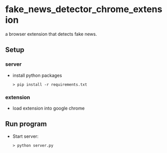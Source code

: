 # fake_news_detector_chrome_extension

a browser extension that detects fake news.


## Setup

### server
* install python packages
    ```
    > pip install -r requirements.txt
    ```

### extension
* load extension into google chrome

## Run program

* Start server:
    ```
    > python server.py
    ```